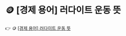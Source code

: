 # 🪙 [경제 용어] 러다이트 운동 뜻

 :point_right: 🪙 <a href='https://finrel.tistory.com/entry/%F0%9F%AA%99-%EA%B2%BD%EC%A0%9C-%EC%9A%A9%EC%96%B4-%EB%9F%AC%EB%8B%A4%EC%9D%B4%ED%8A%B8-%EC%9A%B4%EB%8F%99-%EB%9C%BB' target='_blank'>[경제 용어] 러다이트 운동 뜻</a>
